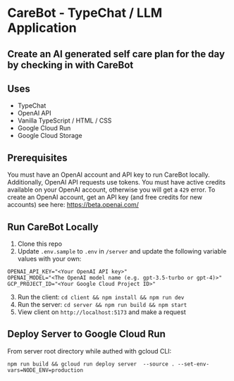 # CareBot - TypeChat / LLM Application

## Create an AI generated self care plan for the day by checking in with CareBot

## Uses

- TypeChat
- OpenAI API
- Vanilla TypeScript / HTML / CSS
- Google Cloud Run
- Google Cloud Storage

## Prerequisites

You must have an OpenAI account and API key to run CareBot locally. Additionally, OpenAI API requests use tokens. You must have active credits available on your OpenAI account, otherwise you will get a `429` error. To create an OpenAI account, get an API key (and free credits for new accounts) see here: https://beta.openai.com/

## Run CareBot Locally

1. Clone this repo
2. Update `.env.sample` to `.env` in `/server` and update the following variable values with your own:

```
OPENAI_API_KEY="<Your OpenAI API key>"
OPENAI_MODEL="<The OpenAI model name (e.g. gpt-3.5-turbo or gpt-4)>"
GCP_PROJECT_ID="<Your Google Cloud Project ID>"
```

3. Run the client: `cd client && npm install && npm run dev`
4. Run the server: `cd server && npm run build && npm start`
5. View client on `http://localhost:5173` and make a request

## Deploy Server to Google Cloud Run

From server root directory while authed with gcloud CLI:

```
npm run build && gcloud run deploy server  --source . --set-env-vars=NODE_ENV=production

```
